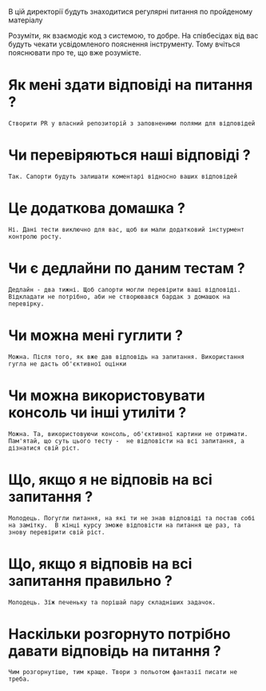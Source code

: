 В цій директорії будуть знаходитися регулярні питання по пройденому матеріалу

Розуміти, як взаємодіє код з системою, то добре.
На співбесідах від вас будуть чекати усвідомленого пояснення інструменту. 
Тому вчіться пояснювати про те, що вже розумієте. 


# Як мені здати відповіді на питання ?

`
Створити PR у власний репозиторій з заповненими полями для відповідей
`

# Чи перевіряються наші відповіді ?

`
Так. Сапорти будуть залишати коментарі відносно ваших відповідей
`

# Це додаткова домашка ?

`
Ні. Дані тести виключно для вас, щоб ви мали додатковий інстурмент контролю росту.
`

# Чи є дедлайни по даним тестам ?

`
Дедлайн - два тижні. Щоб сапорти могли перевірити ваші відповіді.
Відкладати не потрібно, аби не створювався бардак з домашок на перевірку.
`

# Чи можна мені гуглити ?

`
Можна. Після того, як вже дав відповідь на запитання. Використання гугла не дасть об'єктивної оцінки
`

# Чи можна використовувати консоль чи інші утиліти ?

`
Можна. Та, використовуючи консоль, об'єктивної картини не отримати. 
Пам'ятай, що суть цього тесту -  не відповісти на всі запитання, а дізнатися свій ріст. 
`

# Що, якщо я не відповів на всі запитання ?

`
Молодець. Погугли питання, на які ти не знав відповіді та постав собі на замітку. 
В кінці курсу зможе відповісти на питання ще раз, та знову перевірити свій ріст.
`

# Що, якщо я відповів на всі запитання правильно ?

`
Молодець. Зїж печеньку та порішай пару складніших задачок.
`

# Наскільки розгорнуто потрібно давати відповідь на питання ?

`
Чим розгорнутіше, тим краще. Твори з польотом фантазії писати не треба.
`
